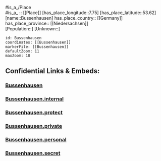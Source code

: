 ﻿---
location: [53.62,7.75] 
mapzoom: [7,12] 
mapmarker: city 
type: City
tags:
- geo/City


SpocWebEntityId: 29424
isDeleted: false
confidential: public

---
#is_a_/Place  
#is_a_ :: [[Place]] 
[has_place_longitude::7.75] 
[has_place_latitude::53.62] 
[name::Bussenhausen] 
has_place_country:: [[Germany]]  
has_place_province:: [[Niedersachsen]]  
[Population::] 
[Unknown::] 


```leaflet
id: Bussenhausen
coordinates: [[Bussenhausen]] 
markerFile: [[Bussenhausen]] 
defaultZoom: 11 
maxZoom: 18
```


## Confidential Links & Embeds: 

### [Bussenhausen](/_public/Earth/Continent/Europe/Europe~Central/Germany/Germany~West/Niedersachsen/counties~Niedersachsen/Wittmund/cities~Wittmund/Wittmund-city/boroughs~Wittmund/Bussenhausen.md) 

### [Bussenhausen.internal](/_internal/Earth/Continent/Europe/Europe~Central/Germany/Germany~West/Niedersachsen/counties~Niedersachsen/Wittmund/cities~Wittmund/Wittmund-city/boroughs~Wittmund/Bussenhausen.internal.md) 

### [Bussenhausen.protect](/_protect/Earth/Continent/Europe/Europe~Central/Germany/Germany~West/Niedersachsen/counties~Niedersachsen/Wittmund/cities~Wittmund/Wittmund-city/boroughs~Wittmund/Bussenhausen.protect.md) 

### [Bussenhausen.private](/_private/Earth/Continent/Europe/Europe~Central/Germany/Germany~West/Niedersachsen/counties~Niedersachsen/Wittmund/cities~Wittmund/Wittmund-city/boroughs~Wittmund/Bussenhausen.private.md) 

### [Bussenhausen.personal](/_personal/Earth/Continent/Europe/Europe~Central/Germany/Germany~West/Niedersachsen/counties~Niedersachsen/Wittmund/cities~Wittmund/Wittmund-city/boroughs~Wittmund/Bussenhausen.personal.md) 

### [Bussenhausen.secret](/_secret/Earth/Continent/Europe/Europe~Central/Germany/Germany~West/Niedersachsen/counties~Niedersachsen/Wittmund/cities~Wittmund/Wittmund-city/boroughs~Wittmund/Bussenhausen.secret.md) 
